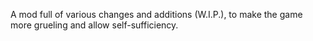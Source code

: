 A mod full of various changes and additions (W.I.P.), to make the game more grueling and allow self-sufficiency.
